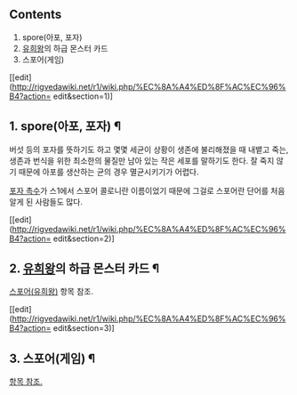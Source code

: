 ## Contents

    

1. spore(아포, 포자) 
2. [유희왕](%EC%9C%A0%ED%9D%AC%EC%99%95.md)의 하급 몬스터 카드 
3. 스포어(게임) 

[[edit](http://rigvedawiki.net/r1/wiki.php/%EC%8A%A4%ED%8F%AC%EC%96%B4?action=
edit&section=1)]

## 1. spore(아포, 포자) ¶

버섯 등의 포자를 뜻하기도 하고 몇몇 세균이 상황이 생존에 불리해졌을 때 내뱉고 죽는, 생존과 번식을 위한 최소한의 물질만 남아 있는 작은
세포를 말하기도 한다. 잘 죽지 않기 때문에 아포를 생산하는 균의 경우 멸균시키기가 어렵다.

  

[포자 촉수](%ED%8F%AC%EC%9E%90%20%EC%B4%89%EC%88%98.md)가 스1에서 스포어 콜로니란 이름이었기
때문에 그걸로 스포어란 단어를 처음 알게 된 사람들도 많다.

  

[[edit](http://rigvedawiki.net/r1/wiki.php/%EC%8A%A4%ED%8F%AC%EC%96%B4?action=
edit&section=2)]

## 2. [유희왕](%EC%9C%A0%ED%9D%AC%EC%99%95.md)의 하급 몬스터 카드 ¶

[스포어(유희왕)](%EC%8A%A4%ED%8F%AC%EC%96%B4%28%EC%9C%A0%ED%9D%AC%EC%99%95%29.md)
항목 참조.

  

[[edit](http://rigvedawiki.net/r1/wiki.php/%EC%8A%A4%ED%8F%AC%EC%96%B4?action=
edit&section=3)]

## 3. 스포어(게임) ¶

[항목 참조.](%EC%8A%A4%ED%8F%AC%EC%96%B4%28%EA%B2%8C%EC%9E%84%29.md)

